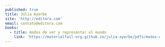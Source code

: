 ```yaml
---
published: true
title: Júlia Ayerbe
site: 'http://editora.com'
email: contato@editora.com
books:
  - title: modos de ver y representar el mundo
    link: 'https://materialfail-org.github.io/julia-ayerbe/pdfs/modos-de-ver.pdf'
---
```

